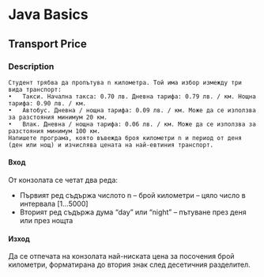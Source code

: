# Java Basics

## Transport Price

### Description
    Студент трябва да пропътува n километра. Той има избор измежду три вида транспорт: 
    •	Такси. Начална такса: 0.70 лв. Дневна тарифа: 0.79 лв. / км. Нощна тарифа: 0.90 лв. / км. 
    •	Автобус. Дневна / нощна тарифа: 0.09 лв. / км. Може да се използва за разстояния минимум 20 км. 
    •	Влак. Дневна / нощна тарифа: 0.06 лв. / км. Може да се използва за разстояния минимум 100 км. 
    Напишете програма, която въвежда броя километри n и период от деня (ден или нощ) и изчислява цената на най-евтиния транспорт. 

#### Вход
От конзолата се четат два реда: 
- Първият ред съдържа числото n – брой километри – цяло число в интервала [1…5000] 
- Вторият ред съдържа дума “day” или “night” – пътуване през деня или през нощта 

#### Изход
Да се отпечата на конзолата най-ниската цена за посочения брой километри, форматирана до втория знак след десетичния разделител.